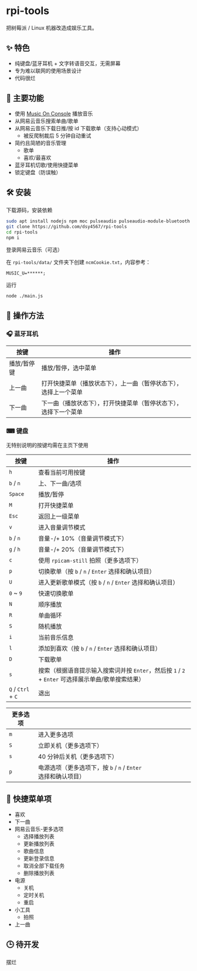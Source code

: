 # rpi-tools

把树莓派 / Linux 机器改造成娱乐工具。

## ✨ 特色

-   纯键盘/蓝牙耳机 + 文字转语音交互，无需屏幕
-   专为难以联网的使用场景设计
-   代码很烂

## 💩 主要功能

-   使用 [Music On Console](https://github.com/jonsafari/mocp) 播放音乐
-   从网易云音乐搜索单曲/歌单
-   从网易云音乐下载日推/按 id 下载歌单（支持心动模式）
    -   被反爬制裁后 5 分钟自动重试
-   简约且简陋的音乐管理
    -   歌单
    -   喜欢/最喜欢
-   蓝牙耳机切歌/使用快捷菜单
-   锁定键盘（防误触）

## 🛠 安装

下载源码，安装依赖

```bash
sudo apt install nodejs npm moc pulseaudio pulseaudio-module-bluetooth bluez espeak cpufrequtils screen
git clone https://github.com/dsy4567/rpi-tools
cd rpi-tools
npm i
```

登录网易云音乐（可选）

在 `rpi-tools/data/` 文件夹下创建 `ncmCookie.txt`，内容参考：

```text
MUSIC_U=******;
```

运行

```bash
node ./main.js
```

## 🕺 操作方法

### 🎧 蓝牙耳机

| 按键        | 操作                                                             |
| ----------- | ---------------------------------------------------------------- |
| 播放/暂停键 | 播放/暂停，选中菜单                                              |
| 上一曲      | 打开快捷菜单（播放状态下），上一曲（暂停状态下），选择上一个菜单 |
| 下一曲      | 下一曲（播放状态下），打开快捷菜单（暂停状态下），选择下一个菜单 |

### ⌨ 键盘

无特别说明的按键均需在主页下使用

| 按键               | 操作                                                                                               |
| ------------------ | -------------------------------------------------------------------------------------------------- |
| `h`                | 查看当前可用按键                                                                                   |
| `b` / `n`          | 上、下一曲/选项                                                                                    |
| `Space`            | 播放/暂停                                                                                          |
| `M`                | 打开快捷菜单                                                                                       |
| `Esc`              | 返回上一级菜单                                                                                     |
| `v`                | 进入音量调节模式                                                                                   |
| `b` / `n`          | 音量-/+ 10%（音量调节模式下）                                                                      |
| `g` / `h`          | 音量-/+ 20%（音量调节模式下）                                                                      |
| `c`                | 使用 `rpicam-still` 拍照（更多选项下）                                                             |
| `p`                | 切换歌单（按 `b` / `n` / `Enter` 选择和确认项目）                                                  |
| `U`                | 进入更新歌单模式（按 `b` / `n` / `Enter` 选择和确认项目）                                          |
| `0` ~ `9`          | 快速切换歌单                                                                                       |
| `N`                | 顺序播放                                                                                           |
| `R`                | 单曲循环                                                                                           |
| `S`                | 随机播放                                                                                           |
| `i`                | 当前音乐信息                                                                                       |
| `l`                | 添加到喜欢（按 `b` / `n` / `Enter` 选择和确认项目）                                                |
| `D`                | 下载歌单                                                                                           |
| `s`                | 搜索（根据语音提示输入搜索词并按 `Enter`，然后按 `1` / `2` + `Enter` 可选择展示单曲/歌单搜索结果） |
| `Q` / `Ctrl` + `C` | 退出                                                                                               |

| 更多选项 |                                                               |
| -------- | ------------------------------------------------------------- |
| `m`      | 进入更多选项                                                  |
| `S`      | 立即关机（更多选项下）                                        |
| `s`      | 40 分钟后关机（更多选项下）                                   |
| `p`      | 电源选项（更多选项下，按 `b` / `n` / `Enter` 选择和确认项目） |

## 📄 快捷菜单项

-   喜欢
-   下一曲
-   网易云音乐-更多选项
    -   选择播放列表
    -   更新播放列表
    -   歌曲信息
    -   更新登录信息
    -   取消全部下载任务
    -   删除播放列表
-   电源
    -   关机
    -   定时关机
    -   重启
-   小工具
    -   拍照
-   上一曲

## 🕒 待开发

摆烂
